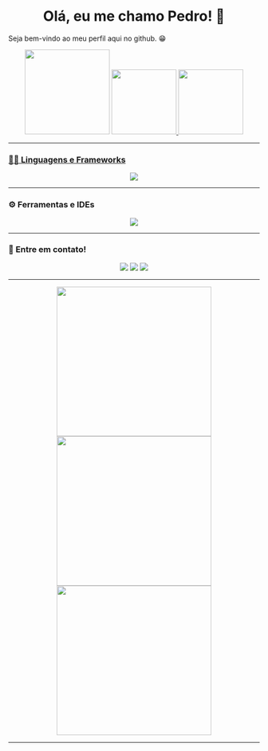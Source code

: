 <!-- Referências -->


<h1 style="text-align: center;"> Olá, eu me chamo Pedro! 👋 </h1>
Seja bem-vindo ao meu perfil aqui no github. 😁
<p align="center">
  <img loading="lazy" src="https://i.imgur.com/JXjv9Et.png" width="170" height="170"/>
  <a href="https://github.com/Pedro-B-Siqueira">
  <img loading="lazy" height="130em" src="https://github-readme-stats.vercel.app/api/top-langs/?username=Pedro-B-Siqueira&layout=compact&langs_count=5&theme=dracula"/>
  <img loading="lazy" height="130em" src="https://github-readme-stats.vercel.app/api?username=Pedro-B-Siqueira&show_icons=true&theme=dracula&include_all_commits=true&count_private=true"/>
</p>
<hr>

<h3>👨‍💻 Linguagens e Frameworks </h3>
<p align="center">
  <a href="https://skillicons.dev">
    <img src="https://skillicons.dev/icons?i=html,css,js,python,react,django,go"/>
  </a>
</p>

<hr>

<h3>⚙ Ferramentas e IDEs </h3>
<p align="center">
  <a href="https://skillicons.dev">
    <img src="https://skillicons.dev/icons?i=vscode,pycharm,mysql,sqlite,linkedin,github,git"/>
  </a>
</p>

<hr>

<h3>📧 Entre em contato! </h3>
<div align="center">
  <a href="https://instagram.com/pedro_l1ndo" target="_blank"><img loading="lazy" src="https://img.shields.io/badge/-Instagram-%23E4405F?style=for-the-badge&logo=instagram&logoColor=white" target="_blank"></a>
  <a href = "mailto:pedrosiqueirarp@gmail.com"><img loading="lazy" src="https://img.shields.io/badge/Gmail-D14836?style=for-the-badge&logo=gmail&logoColor=white" target="_blank"></a>
  <a href="https://www.linkedin.com/in/pedrobernardessiqueira/" target="_blank"><img loading="lazy" src="https://img.shields.io/badge/-LinkedIn-%230077B5?style=for-the-badge&logo=linkedin&logoColor=white" target="_blank"></a>   
</div>

<hr>
<p align="center">
  <img loading="lazy" src="https://art.pixilart.com/sr2712ab0b35ecd.gif" width="310" height="300">
  <img loading="lazy" src="https://i.imgur.com/IVasqxx.gif" width="310" height="300">
  <img loading="lazy" src="https://i.pinimg.com/originals/f5/8f/e8/f58fe8e19a7e25ddf0c459a3599261d6.gif" width="310" height="300">
</p>

<hr>

